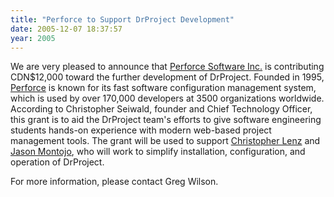```yaml
---
title: "Perforce to Support DrProject Development"
date: 2005-12-07 18:37:57
year: 2005
---
```

We are very pleased to announce that <a href="http://www.perforce.com">Perforce Software Inc.</a> is contributing CDN$12,000 toward the further development of DrProject.  Founded in 1995, <a href="http://www.perforce.com">Perforce</a> is known for its fast software configuration management system, which is used by over 170,000 developers at 3500 organizations worldwide.  According to Christopher Seiwald, founder and Chief Technology Officer, this grant is to aid the DrProject team's efforts to give software engineering students hands-on experience with modern web-based project management tools.  The grant will be used to support <a href="http://www.cmlenz.net">Christopher Lenz</a> and <a href="http://www.digitaldorkroom.com">Jason Montojo</a>, who will work to simplify installation, configuration, and operation of DrProject.

For more information, please contact Greg Wilson.
